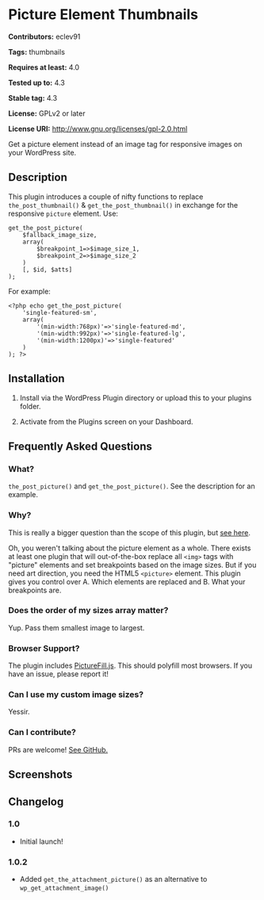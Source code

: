 # Picture Element Thumbnails #
**Contributors:** eclev91

**Tags:** thumbnails

**Requires at least:** 4.0

**Tested up to:** 4.3

**Stable tag:** 4.3

**License:** GPLv2 or later

**License URI:** http://www.gnu.org/licenses/gpl-2.0.html


Get a picture element instead of an image tag for responsive images on your WordPress site.

## Description ##

This plugin introduces a couple of nifty functions to replace `the_post_thumbnail()` & `get_the_post_thumbnail()` in exchange for the responsive `picture` element. Use:

```
get_the_post_picture(
	$fallback_image_size,
	array(
		$breakpoint_1=>$image_size_1,
		$breakpoint_2=>$image_size_2
	)
	[, $id, $atts]
);
```

For example:

```
<?php echo get_the_post_picture(
	'single-featured-sm',
	array(
		'(min-width:768px)'=>'single-featured-md',
		'(min-width:992px)'=>'single-featured-lg',
		'(min-width:1200px)'=>'single-featured'
	)
); ?>
```

## Installation ##

1. Install via the WordPress Plugin directory or upload this to your plugins folder.

2. Activate from the Plugins screen on your Dashboard.

## Frequently Asked Questions ##

### What? ###

`the_post_picture()` and `get_the_post_picture()`. See the description for an example.

### Why? ###

This is really a bigger question than the scope of this plugin, but [see here](http://code.tutsplus.com/tutorials/better-responsive-images-with-the-picture-element--net-36583).

Oh, you weren't talking about the picture element as a whole. There exists at least one plugin that will out-of-the-box replace all `<img>` tags with "picture" elements and set breakpoints based on the image sizes. But if you need art direction, you need the HTML5 `<picture>` element. This plugin gives you control over A. Which elements are replaced and B. What your breakpoints are.

### Does the order of my sizes array matter? ###

Yup. Pass them smallest image to largest.

### Browser Support? ###

The plugin includes [PictureFill.js](http://scottjehl.github.io/picturefill/). This should polyfill most browsers. If you have an issue, please report it!

### Can I use my custom image sizes? ###

Yessir.

### Can I contribute? ###

PRs are welcome! [See GitHub.](https://github.com/ethanclevenger91/WordpressPictureElement)


## Screenshots ##


## Changelog ##

### 1.0 ###
* Initial launch!

### 1.0.2 ###
* Added `get_the_attachment_picture()` as an alternative to `wp_get_attachment_image()`
